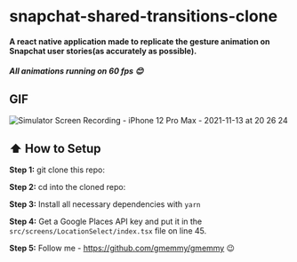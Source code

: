 # snapchat-shared-transitions-clone
#### A react native application made to replicate the gesture animation on Snapchat user stories(as accurately as possible).
##### All animations running on 60 fps 😊


## GIF
![Simulator Screen Recording - iPhone 12 Pro Max - 2021-11-13 at 20 26 24](https://user-images.githubusercontent.com/36506774/141656630-f64b9c16-d121-41d3-b3f1-c3d15739fdd6.gif)

## :arrow_up: How to Setup

**Step 1:** git clone this repo:

**Step 2:** cd into the cloned repo:

**Step 3:** Install all necessary dependencies with `yarn`

**Step 4:** Get a Google Places API key and put it in the `src/screens/LocationSelect/index.tsx` file on line 45.

**Step 5:** Follow me - https://github.com/gmemmy/gmemmy 😉
